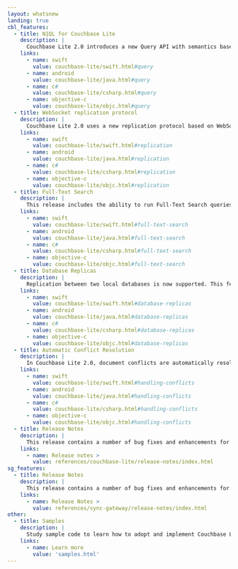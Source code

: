 ```yaml
---
layout: whatsnew
landing: true
cbl_features:
  - title: N1QL for Couchbase Lite
    description: |
      Couchbase Lite 2.0 introduces a new Query API with semantics based on Couchbase's N1QL query language.
    links:
      - name: swift
        value: couchbase-lite/swift.html#query
      - name: android
        value: couchbase-lite/java.html#query
      - name: c#
        value: couchbase-lite/csharp.html#query
      - name: objective-c
        value: couchbase-lite/objc.html#query
  - title: WebSocket replication protocol
    description: |
      Couchbase Lite 2.0 uses a new replication protocol based on WebSockets. This protocol is designed to be faster and more efficient.
    links:
      - name: swift
        value: couchbase-lite/swift.html#replication
      - name: android
        value: couchbase-lite/java.html#replication
      - name: c#
        value: couchbase-lite/csharp.html#replication
      - name: objective-c
        value: couchbase-lite/objc.html#replication
  - title: Full-Text Search
    description: |
      This release includes the ability to run Full-Text Search queries on documents stored in the local database.
    links:
      - name: swift
        value: couchbase-lite/swift.html#full-text-search
      - name: android
        value: couchbase-lite/java.html#full-text-search
      - name: c#
        value: couchbase-lite/csharp.html#full-text-search
      - name: objective-c
        value: couchbase-lite/objc.html#full-text-search
  - title: Database Replicas
    description: |
      Replication between two local databases is now supported. This feature can be used for data recovery on device.
    links:
      - name: swift
        value: couchbase-lite/swift.html#database-replicas
      - name: android
        value: couchbase-lite/java.html#database-replicas
      - name: c#
        value: couchbase-lite/csharp.html#database-replicas
      - name: objective-c
        value: couchbase-lite/objc.html#database-replicas
  - title: Automatic Conflict Resolution
    description: |
      In Couchbase Lite 2.0, document conflicts are automatically resolved. This functionality simplifies conflict management.
    links:
      - name: swift
        value: couchbase-lite/swift.html#handling-conflicts
      - name: android
        value: couchbase-lite/java.html#handling-conflicts
      - name: c#
        value: couchbase-lite/csharp.html#handling-conflicts
      - name: objective-c
        value: couchbase-lite/objc.html#handling-conflicts
  - title: Release Notes
    description: |
      This release contains a number of bug fixes and enhancements for Couchbase Lite. Find out more in the release notes.
    links:
      - name: Release notes >
        value: references/couchbase-lite/release-notes/index.html
sg_features:
  - title: Release Notes
    description: |
      This release contains a number of bug fixes and enhancements for Sync Gateway. Find out more in the release notes.
    links:
      - name: Release Notes >
        value: references/sync-gateway/release-notes/index.html
other:
  - title: Samples
    description: |
      Study sample code to learn how to adopt and implement Couchbase Lite APIs in your application. Each sample code project is a buildable, executable source example of how to accomplish a task.
    links:
      - name: Learn more
        value: 'samples.html'
---
```

